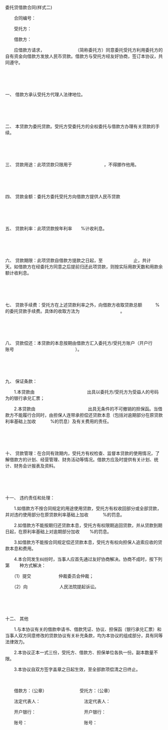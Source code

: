 



委托贷借款合同(样式二)



 

　　合同编号：

　　受托方：

　　借款方：

　　应借款方请求，　　　　　　　　（简称委托方）同意委托受托方利用委托方的自有资金向借款方发放人民币贷款。借款方与受托方经友好协商，签订本协议，共同遵守。

　　

　　

一、
借款方承认受托方代理人法律地位。

　　

　　

二、
本贷款为委托贷款。受托方受委托方的全权委托与借款方办理有关贷款的手续。

　　

　　

三、
贷款用途：此项贷款只限用于　　　　　　　 ，不得挪作他用。

　　

　　

四、
贷款金额：委托方委托受托方向借款方提供人民币贷款　　　　　　　 

　　

　　

五、
贷款利率：此项贷款按年利率　　%计收利息。

　　

　　

六、
贷款期限：此项贷款自借款方提款之日起，至　　　　　　　止，共计　　 天。如借款方在经委托方同意之后提前归还此项贷款，则按实际用款天数和用款余额计收利息。

　　

　　

七、
贷款手续费：受托方在上述贷款利率之外，向借款方收取贷款总额　　　%的委托贷款手续费。具体的收取方法为　　　　　　　　　 。

　　

　　

八、
贷款偿还：本贷款的本息按期由借款方汇入委托方/受托方账户（开户行　　　　　账号　　　　　　　　　　　　　　）。

　　

　　

九、
保证条款：

　　1.本贷款由　　　　　　　　　　　　出具以委托方/受托方为受益人的号码为的银行承兑汇票；

　　2.本贷款由　　　　　　　　　　　　出具无条件的不可撤销的担保函。当借款方不能履行合同时，由担保人连带承担偿还贷款本息（包括对逾期部分在原贷款利率基础上加收　　　 %的罚息）及有关费用的责任。

　　

　　

十、
贷款管理：在合同有效期内，受托方有权检查、监督本贷款的使用情况，了解借款方的计划、经营管理、财务活动等情况。借款方应及时提供有关计划、统计、财务会计报表及资料。

　　

　　

十一、
违约责任和处理：

　　1.如借款方不按合同规定的用途使用贷款，受托方有权收回部分或全部贷款，并对违约使用部分在原贷款利率基础上加收　　　 %的罚息。

　　2.如借款方不能按期归还贷款本息，受托方有权限期追回贷款，并从贷款到期日起，在原利率基础上对逾期部分加收　　 %的罚息。

　　3.如借款方不能按合同规定偿还贷款本息，受托方有权向担保人追索应收的贷款本息和费用。

　　4.本合同发生纠纷时，当事人应首先通过友好协商解决。协商不成时，按下列第　　 种方式解决：

　　（1）提交　　　　　　 仲裁委员会仲裁；

　　（2）向　　　　　　　 人民法院提起诉讼。

　　

　　

十二、
其他

　　1.与本协议有关的借款申请书、借款凭证、协议、担保函（银行承兑汇票）和当事人双方同意修改的贷款协议有关补充条款，均为本协议的组成部分，具有同等法律效力。

　　2.本协议正本一式三份，受托方、借款方、担保单位各执一份。副本数量不限。

　　3.本协议自双方签字盖章之日起生效，至全部款项偿清之日终止。　　

　　

　　借款方：（公章）　　　　　　　　受托方：（公章）

　　法定代表人：　　　　　　　　　　法定代表人：

　　开户银行：　　　　　　　　　　　开户银行：

　　账号：　　　　　　　　　　　　　账号：

　　